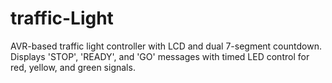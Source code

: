 # traffic-Light
AVR-based traffic light controller with LCD and dual 7-segment countdown. Displays 'STOP', 'READY', and 'GO' messages with timed LED control for red, yellow, and green signals.
